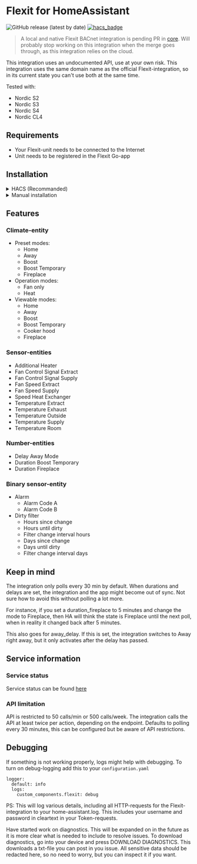 # Flexit for HomeAssistant

![GitHub release (latest by date)](https://img.shields.io/github/v/release/sindrebroch/ha-flexit?style=flat-square)
[![hacs_badge](https://img.shields.io/badge/HACS-Custom-41BDF5.svg)](https://github.com/hacs/integration)

> A local and native Flexit BACnet integration is pending PR in [core](https://github.com/home-assistant/core/pull/79652). Will probably stop working on this integration when the merge goes through, as this integration relies on the cloud. 

This integration uses an undocumented API, use at your own risk. This integration uses the same domain name as the official Flexit-integration, so in its current state you can't use both at the same time.

Tested with:

- Nordic S2
- Nordic S3
- Nordic S4
- Nordic CL4

## Requirements

- Your Flexit-unit needs to be connected to the Internet
- Unit needs to be registered in the Flexit Go-app

## Installation

<details>
  <summary>HACS (Recommanded)</summary>

1. Ensure that [HACS](https://hacs.xyz/) is installed.
2. Add this repository as a custom repository
3. Search for and install the "Flexit" integration.
4. Restart Home Assistant.
5. Add the `Flexit` integration to HA from the integration-page
6. Username and password is the same as in Flexit Go
</details>

<details>
  <summary>Manual installation</summary>

1. Download the `Source code (zip)` file from the
   [latest release](https://github.com/sindrebroch/ha-flexit/releases/latest).
2. Unpack the release and copy the `custom_components/flexit` directory
   into the `custom_components` directory of your Home Assistant
   installation.
3. Restart Home Assistant.
4. Add the `Flexit` integration to HA from the integration-page
5. Username and password is the same as in Flexit Go
</details>

## Features

### Climate-entity

- Preset modes:
  - Home
  - Away
  - Boost
  - Boost Temporary
  - Fireplace
- Operation modes:
  - Fan only
  - Heat
- Viewable modes:
  - Home
  - Away
  - Boost
  - Boost Temporary
  - Cooker hood
  - Fireplace

### Sensor-entities

- Additional Heater
- Fan Control Signal Extract
- Fan Control Signal Supply
- Fan Speed Extract
- Fan Speed Supply
- Speed Heat Exchanger
- Temperature Extract
- Temperature Exhaust
- Temperature Outside
- Temperature Supply
- Temperature Room

### Number-entities

- Delay Away Mode
- Duration Boost Temporary
- Duration Fireplace

### Binary sensor-entity

- Alarm
  - Alarm Code A
  - Alarm Code B
- Dirty filter
  - Hours since change
  - Hours until dirty
  - Filter change interval hours
  - Days since change
  - Days until dirty
  - Filter change interval days

## Keep in mind

The integration only polls every 30 min by default. When durations and delays are set, the integration and the app might become out of sync. Not sure how to avoid this without polling a lot more.

For instance, if you set a duration_fireplace to 5 minutes and change the mode to Fireplace, then HA will think the state is Fireplace until the next poll, when in reality it changed back after 5 minutes.

This also goes for away_delay. If this is set, the integration switches to Away right away, but it only activates after the delay has passed.

## Service information

### Service status

Service status can be found [here](https://status.climatixic.com/)

### API limitation

API is restricted to 50 calls/min or 500 calls/week. The integration calls the API at least twice per action, depending on the endpoint. Defaults to polling every 30 minutes, this can be configured but be aware of API restrictions.

## Debugging

If something is not working properly, logs might help with debugging. To turn on debug-logging add this to your `configuration.yaml`

```
logger:
  default: info
  logs:
    custom_components.flexit: debug
```

PS: This will log various details, including all HTTP-requests for the Flexit-integration to your home-assistant.log. This includes your username and password in cleartext in your Token-requests.

Have started work on diagnostics. This will be expanded on in the future as it is more clear what is needed to include to resolve issues.
To download diagnostics, go into your device and press DOWNLOAD DIAGNOSTICS.
This downloads a txt-file you can post in you issue. All sensitive data should be redacted here, so no need to worry, but you can inspect it if you want.
